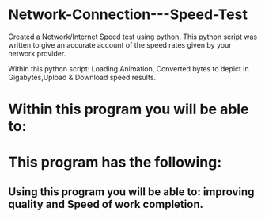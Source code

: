 # Network-Connection---Speed-Test

Created a Network/Internet Speed test using python.
This python script was written to give an accurate account of the speed rates given by your network provider.

Within this python script: Loading Animation, Converted bytes to depict in Gigabytes,Upload & Download speed results.

# Within this program you will be able to:

#### 
#### 
#### 

# This program has the following:

#### 
#### 
#### 
#### 
#### 
#### 

## Using this program you will be able to:  improving quality and Speed of work completion.
